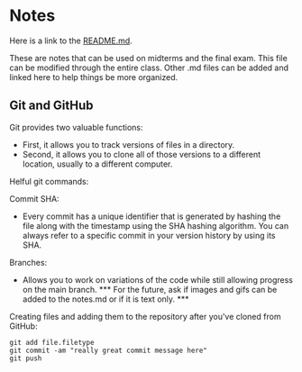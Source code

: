 # Notes
Here is a link to the <a href="README.md">README.md</a>.

These are notes that can be used on midterms and the final exam. This file can be modified through the entire class. Other .md files can be added and linked here to help things be more organized.

## Git and GitHub
Git provides two valuable functions:
- First, it allows you to track versions of files in a directory. 
- Second, it allows you to clone all of those versions to a different location, usually to a different computer.

Helful git commands:

Commit SHA:
- Every commit has a unique identifier that is generated by hashing the file along with the timestamp using the SHA hashing algorithm. You can always refer to a specific commit in your version history by using its SHA.

Branches:
- Allows you to work on variations of the code while still allowing progress on the main branch.
*** For the future, ask if images and gifs can be added to the notes.md or if it is text only. ***

Creating files and adding them to the repository after you've cloned from GitHub:
```
git add file.filetype
git commit -am "really great commit message here"
git push
```